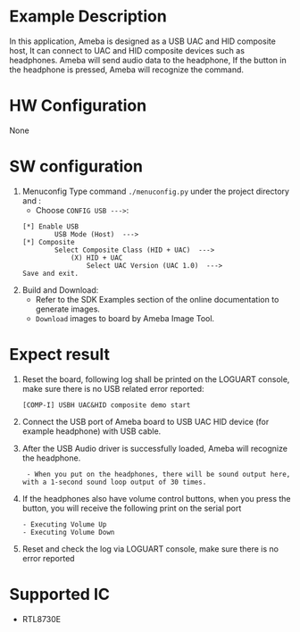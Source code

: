 # Example Description

In this application, Ameba is designed as a USB UAC and HID composite host, It can connect to UAC and HID composite devices such as headphones. Ameba will send audio data to the headphone, If the button in the headphone is pressed, Ameba will recognize the command.

# HW Configuration

None

# SW configuration

1. Menuconfig
	Type command `./menuconfig.py` under the project directory and :
	- Choose `CONFIG USB --->`:
	```
	[*] Enable USB
			USB Mode (Host)  --->
	[*] Composite
			Select Composite Class (HID + UAC)  --->
				(X) HID + UAC
					Select UAC Version (UAC 1.0)  --->
	Save and exit.

2. Build and Download:
   * Refer to the SDK Examples section of the online documentation to generate images.
   * `Download` images to board by Ameba Image Tool.

# Expect result

1. Reset the board, following log shall be printed on the LOGUART console, make sure there is no USB related error reported:
	```
	[COMP-I] USBH UAC&HID composite demo start
	```

2. Connect the USB port of Ameba board to USB UAC HID device (for example headphone) with USB cable.

3. After the USB Audio driver is successfully loaded, Ameba will recognize the headphone.

   ```
	- When you put on the headphones, there will be sound output here, with a 1-second sound loop output of 30 times.
   ```

4. If the headphones also have volume control buttons, when you press the button, you will receive the following print on the serial port
   	```
	- Executing Volume Up
	- Executing Volume Down
	```

5. Reset and check the log via LOGUART console, make sure there is no error reported


# Supported IC

- RTL8730E
